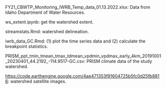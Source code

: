 FY21_CBWTP_Monitoring_IWRB_Temp_data_01.13.2022.xlsx: Data from Idaho Department of Water Resources.

ws_extent.ipynb: get the watershed extent.

streamstats.Rmd: watershed delineation.

iwrb_data_GC.Rmd: (1) plot the time series data and (2) calculate the breakpoint statistics.

PRISM_ppt_tmin_tmean_tmax_tdmean_vpdmin_vpdmax_early_4km_20191001_20230401_44.2192_-114.9517-GC.csv: PRISM climate data of the study watershed.

https://code.earthengine.google.com/4ae471353f91604725b5fc0d25fb8816: watershed satellite images.
